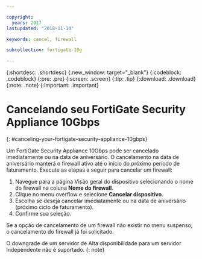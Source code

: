 ```yaml
---

copyright:
  years: 2017
lastupdated: "2018-11-10"

keywords: cancel, firewall

subcollection: fortigate-10g

---
```


{:shortdesc: .shortdesc}
{:new_window: target="_blank"}
{:codeblock: .codeblock}
{:pre: .pre}
{:screen: .screen}
{:tip: .tip}
{:download: .download}
{:note: .note}
{:important: .important}

# Cancelando seu FortiGate Security Appliance 10Gbps
{: #canceling-your-fortigate-security-appliance-10gbps}

Um FortiGate Security Appliance 10Gbps pode ser cancelado imediatamente ou na data de aniversário. O cancelamento na data de aniversário manterá o firewall ativo até o início do próximo período de faturamento. Execute as etapas a seguir para cancelar um firewall:

1. Navegue para a página Visão geral do dispositivo selecionando o nome do firewall na coluna **Nome do firewall**.
2. Clique no menu overflow e selecione **Cancelar dispositivo**.
3. Escolha se deseja cancelar imediatamente ou na data de aniversário (próximo ciclo de faturamento).
4. Confirme sua seleção.

Se a opção de cancelamento de um firewall não existir no menu suspenso, o cancelamento do firewall já foi solicitado.

O downgrade de um servidor de Alta disponibilidade para um servidor Independente não é suportado.
{: note}
